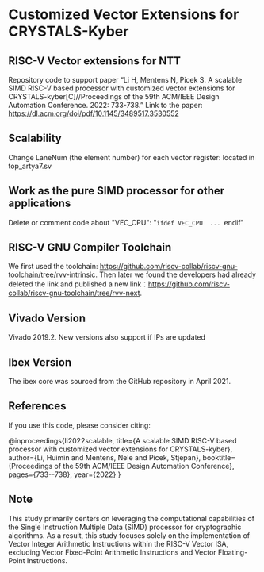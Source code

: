 # Customized Vector Extensions for CRYSTALS-Kyber
## RISC-V  Vector extensions for NTT
Repository code to support paper “Li H, Mentens N, Picek S. A scalable SIMD RISC-V based processor with customized vector extensions for CRYSTALS-kyber[C]//Proceedings of the 59th ACM/IEEE Design Automation Conference. 2022: 733-738.”
Link to the paper: https://dl.acm.org/doi/pdf/10.1145/3489517.3530552

## Scalability
Change LaneNum (the element number) for each vector register: located in top_artya7.sv

## Work as the pure SIMD processor for other applications
Delete or comment code about "VEC_CPU": "`ifdef VEC_CPU  ... `endif"

## RISC-V GNU Compiler Toolchain
We first used the toolchain: https://github.com/riscv-collab/riscv-gnu-toolchain/tree/rvv-intrinsic.
Then later we found the developers had already deleted the link and published a new link：https://github.com/riscv-collab/riscv-gnu-toolchain/tree/rvv-next.

## Vivado Version
Vivado 2019.2. 
New versions also support if IPs are updated

## Ibex Version
The ibex core was sourced from the GitHub repository in April 2021.


## References

If you use this code, please consider citing:

@inproceedings{li2022scalable,
  title={A scalable SIMD RISC-V based processor with customized vector extensions for CRYSTALS-kyber},
  author={Li, Huimin and Mentens, Nele and Picek, Stjepan},
  booktitle={Proceedings of the 59th ACM/IEEE Design Automation Conference},
  pages={733--738},
  year={2022}
}

## Note
This study primarily centers on leveraging the computational capabilities of the Single Instruction Multiple Data (SIMD) processor for cryptographic algorithms. As a result, this study focuses solely on the implementation of Vector Integer Arithmetic Instructions within the RISC-V Vector ISA, excluding Vector Fixed-Point Arithmetic Instructions and Vector Floating-Point Instructions.
